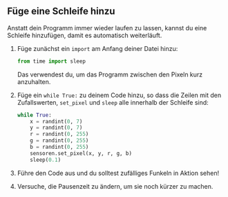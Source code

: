 ## Füge eine Schleife hinzu

Anstatt dein Programm immer wieder laufen zu lassen, kannst du eine Schleife hinzufügen, damit es automatisch weiterläuft.

1. Füge zunächst ein `import` am Anfang deiner Datei hinzu:
    
    ```python
    from time import sleep
    ```

    Das verwendest du, um das Programm zwischen den Pixeln kurz anzuhalten.

2. Füge ein `while True:` zu deinem Code hinzu, so dass die Zeilen mit den Zufallswerten, `set_pixel` und `sleep` alle innerhalb der Schleife sind:
    
    ```python
    while True:
        x = randint(0, 7)
        y = randint(0, 7)
        r = randint(0, 255)
        g = randint(0, 255)
        b = randint(0, 255)
        sensoren.set_pixel(x, y, r, g, b)
        sleep(0.1)
    ```

3. Führe den Code aus und du solltest zufälliges Funkeln in Aktion sehen!

4. Versuche, die Pausenzeit zu ändern, um sie noch kürzer zu machen.
